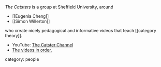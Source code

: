_The Catsters_ is a group at Sheffield University, around

* [[Eugenia Cheng]]
* [[Simon Willerton]]

who create nicely pedagogical and informative videos that teach [[category theory]].

* YouTube: [The Catster Channel](http://www.youtube.com/user/TheCatsters)
* [The videos in order.](http://www.simonwillerton.staff.shef.ac.uk/TheCatsters/)


category: people